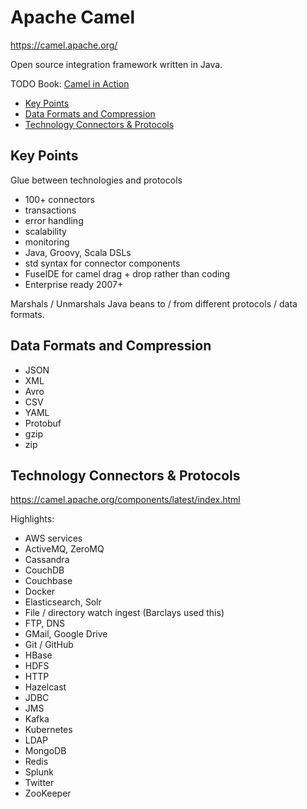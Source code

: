 # Apache Camel

<https://camel.apache.org/>

Open source integration framework written in Java.

TODO Book: [Camel in Action](https://www.amazon.co.uk/Camel-Action-Second-Claus-Ibsen/dp/1617292931/)

<!-- INDEX_START -->
- [Key Points](#key-points)
- [Data Formats and Compression](#data-formats-and-compression)
- [Technology Connectors & Protocols](#technology-connectors--protocols)
<!-- INDEX_END -->

## Key Points

Glue between technologies and protocols

- 100+ connectors
- transactions
- error handling
- scalability
- monitoring
- Java, Groovy, Scala DSLs
- std syntax for connector components
- FuseIDE for camel drag + drop rather than coding
- Enterprise ready 2007+

Marshals / Unmarshals Java beans to / from different protocols / data formats.

## Data Formats and Compression

- JSON
- XML
- Avro
- CSV
- YAML
- Protobuf
- gzip
- zip

## Technology Connectors & Protocols

https://camel.apache.org/components/latest/index.html

Highlights:

- AWS services
- ActiveMQ, ZeroMQ
- Cassandra
- CouchDB
- Couchbase
- Docker
- Elasticsearch, Solr
- File / directory watch ingest (Barclays used this)
- FTP, DNS
- GMail, Google Drive
- Git / GitHub
- HBase
- HDFS
- HTTP
- Hazelcast
- JDBC
- JMS
- Kafka
- Kubernetes
- LDAP
- MongoDB
- Redis
- Splunk
- Twitter
- ZooKeeper

